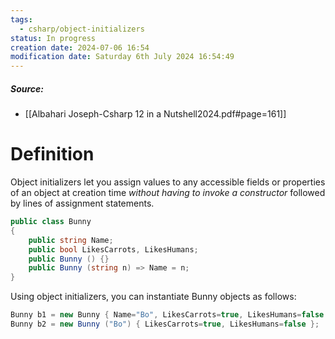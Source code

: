 ```yaml
---
tags:
  - csharp/object-initializers
status: In progress
creation date: 2024-07-06 16:54
modification date: Saturday 6th July 2024 16:54:49
---
```

##### Source:
* [[Albahari Joseph-Csharp 12 in a Nutshell2024.pdf#page=161]]

# Definition
Object initializers let you assign values to any accessible fields or properties of an object at creation time _*without having to invoke a constructor*_ followed by lines of assignment statements.
```csharp
public class Bunny 
{ 
	public string Name;
	public bool LikesCarrots, LikesHumans;
	public Bunny () {} 
	public Bunny (string n) => Name = n; 
}
```
Using object initializers, you can instantiate Bunny objects as follows:
```csharp
Bunny b1 = new Bunny { Name="Bo", LikesCarrots=true, LikesHumans=false }; 
Bunny b2 = new Bunny ("Bo") { LikesCarrots=true, LikesHumans=false };
```